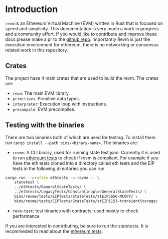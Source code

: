 # Introduction

`revm` is an Ethereum Virtual Machine (EVM) written in Rust that is focused on speed and simplicity. This documentation is very much a work in progress and a community effort. If you would like to contribute and improve these docs please make a pr to the [github repo](https://github.com/bluealloy/revm/tree/main). Importantly Revm is just the execution environment for ethereum, there is no networking or consensus related work in this repository.

## Crates

The project hase 4 main crates that are used to build the revm. The crates are:

- `revm`: The main EVM library.
- `primitives`: Primitive data types.
- `interpreter`: Execution loop with instructions.
- `precompile`: EVM precompiles.

## Testing with the binaries

There are two binaries both of which are used for testing. To install them run `cargo install --path bins/<binary-name>`. The binaries are:

- `revme`: A CLI binary, used for running state test json. Currently it is used to run [ethereum tests](https://github.com/ethereum/tests) to check if revm is compliant. For example if you have the eth tests cloned into a directory called eth tests and the EIP tests in the following directories you can run 
```bash
cargo run --profile ethtests -p revme -- \                                           
    statetest \
    ../ethtests/GeneralStateTests/ \
    ../ethtests/LegacyTests/Constantinople/GeneralStateTests/ \
    bins/revme/tests/EIPTests/StateTests/stEIP5656-MCOPY/ \
    bins/revme/tests/EIPTests/StateTests/stEIP1153-transientStorage/
```

- `revm-test`: test binaries with contracts; used mostly to check performance

If you are interested in contributing, be sure to run the statetests. It is recommeded to read about the [ethereum tests](https://ethereum-tests.readthedocs.io/en/latest/).  
